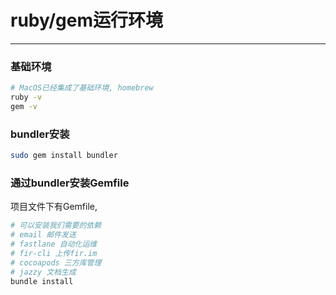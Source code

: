 # ruby/gem运行环境

---

### 基础环境

```zsh
# MacOS已经集成了基础环境, homebrew
ruby -v
gem -v
```

### bundler安装

```zsh
sudo gem install bundler
```

### 通过bundler安装Gemfile

项目文件下有Gemfile,
```zsh
# 可以安装我们需要的依赖
# email 邮件发送
# fastlane 自动化运维
# fir-cli 上传fir.im
# cocoapods 三方库管理
# jazzy 文档生成
bundle install
```
